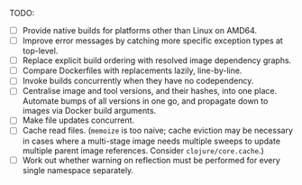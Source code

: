TODO:

- [ ] Provide native builds for platforms other than Linux on AMD64.
- [ ] Improve error messages by catching more specific exception types at
      top-level.
- [ ] Replace explicit build ordering with resolved image dependency graphs.
- [ ] Compare Dockerfiles with replacements lazily, line-by-line.
- [ ] Invoke builds concurrently when they have no codependency.
- [ ] Centralise image and tool versions, and their hashes, into one
      place. Automate bumps of all versions in one go, and propagate down to
      images via Docker build arguments.
- [ ] Make file updates concurrent.
- [ ] Cache read files. (`memoize` is too naive; cache eviction may be
      necessary in cases where a multi-stage image needs multiple sweeps
      to update multiple parent image references. Consider
      `clojure/core.cache`.)
- [ ] Work out whether warning on reflection must be performed for every
      single namespace separately.

